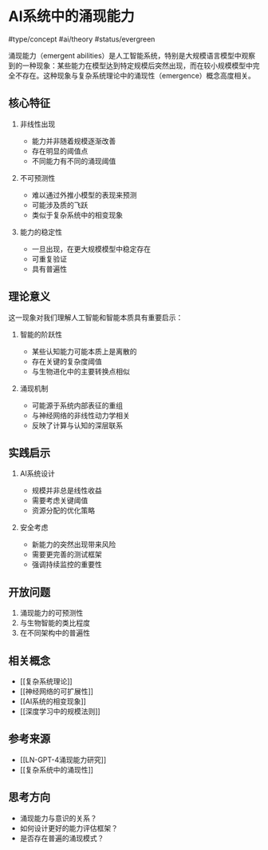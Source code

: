 # AI系统中的涌现能力

#type/concept #ai/theory #status/evergreen

涌现能力（emergent abilities）是人工智能系统，特别是大规模语言模型中观察到的一种现象：某些能力在模型达到特定规模后突然出现，而在较小规模模型中完全不存在。这种现象与复杂系统理论中的涌现性（emergence）概念高度相关。

## 核心特征
1. 非线性出现
   - 能力并非随着规模逐渐改善
   - 存在明显的阈值点
   - 不同能力有不同的涌现阈值

2. 不可预测性
   - 难以通过外推小模型的表现来预测
   - 可能涉及质的飞跃
   - 类似于复杂系统中的相变现象

3. 能力的稳定性
   - 一旦出现，在更大规模模型中稳定存在
   - 可重复验证
   - 具有普遍性

## 理论意义
这一现象对我们理解人工智能和智能本质具有重要启示：

1. 智能的阶跃性
   - 某些认知能力可能本质上是离散的
   - 存在关键的复杂度阈值
   - 与生物进化中的主要转换点相似

2. 涌现机制
   - 可能源于系统内部表征的重组
   - 与神经网络的非线性动力学相关
   - 反映了计算与认知的深层联系

## 实践启示
1. AI系统设计
   - 规模并非总是线性收益
   - 需要考虑关键阈值
   - 资源分配的优化策略

2. 安全考虑
   - 新能力的突然出现带来风险
   - 需要更完善的测试框架
   - 强调持续监控的重要性

## 开放问题
1. 涌现能力的可预测性
2. 与生物智能的类比程度
3. 在不同架构中的普遍性

## 相关概念
- [[复杂系统理论]]
- [[神经网络的可扩展性]]
- [[AI系统的相变现象]]
- [[深度学习中的规模法则]]

## 参考来源
- [[LN-GPT-4涌现能力研究]]
- [[复杂系统中的涌现性]]

## 思考方向
- 涌现能力与意识的关系？
- 如何设计更好的能力评估框架？
- 是否存在普遍的涌现模式？ 